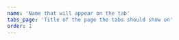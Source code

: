 ```yaml
---
name: 'Name that will appear on the tab'
tabs_page: 'Title of the page the tabs should show on'
order: 1
---
```

